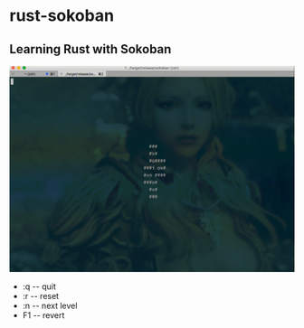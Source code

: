 # rust-sokoban
Learning Rust with Sokoban
--
![](sokoban.gif)

- :q -- quit
- :r -- reset
- :n -- next level
- F1 -- revert
